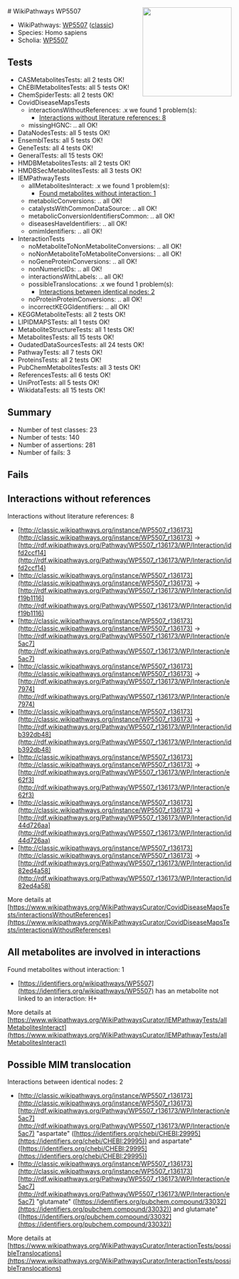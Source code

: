<img style="float: right; width: 200px" src="https://cms-assets.nporadio.nl/npo3fm/NPO-Serious-Request-Logo-Groen-Ik-Steun-RGB.png" />
# WikiPathways WP5507

* WikiPathways: [WP5507](https://wikipathways.org/pathways/WP5507) ([classic](https://classic.wikipathways.org/instance/WP5507))
* Species: Homo sapiens
* Scholia: [WP5507](https://scholia.toolforge.org/wikipathways/WP5507)
## Tests
* CASMetabolitesTests: all 2 tests OK!
* ChEBIMetabolitesTests: all 5 tests OK!
* ChemSpiderTests: all 2 tests OK!
* CovidDiseaseMapsTests
    * interactionsWithoutReferences: .x we found 1 problem(s):
        * [Interactions without literature references: 8](#2e295936)
    * missingHGNC: .. all OK!
* DataNodesTests: all 5 tests OK!
* EnsemblTests: all 5 tests OK!
* GeneTests: all 4 tests OK!
* GeneralTests: all 15 tests OK!
* HMDBMetabolitesTests: all 2 tests OK!
* HMDBSecMetabolitesTests: all 3 tests OK!
* IEMPathwayTests
    * allMetabolitesInteract: .x we found 1 problem(s):
        * [Found metabolites without interaction: 1](#2bc2e7ec)
    * metabolicConversions: .. all OK!
    * catalystsWithCommonDataSource: .. all OK!
    * metabolicConversionIdentifiersCommon: .. all OK!
    * diseasesHaveIdentifiers: .. all OK!
    * omimIdentifiers: .. all OK!
* InteractionTests
    * noMetaboliteToNonMetaboliteConversions: .. all OK!
    * noNonMetaboliteToMetaboliteConversions: .. all OK!
    * noGeneProteinConversions: .. all OK!
    * nonNumericIDs: .. all OK!
    * interactionsWithLabels: .. all OK!
    * possibleTranslocations: .x we found 1 problem(s):
        * [Interactions between identical nodes: 2](#1c118207)
    * noProteinProteinConversions: .. all OK!
    * incorrectKEGGIdentifiers: .. all OK!
* KEGGMetaboliteTests: all 2 tests OK!
* LIPIDMAPSTests: all 1 tests OK!
* MetaboliteStructureTests: all 1 tests OK!
* MetabolitesTests: all 15 tests OK!
* OudatedDataSourcesTests: all 24 tests OK!
* PathwayTests: all 7 tests OK!
* ProteinsTests: all 2 tests OK!
* PubChemMetabolitesTests: all 3 tests OK!
* ReferencesTests: all 6 tests OK!
* UniProtTests: all 5 tests OK!
* WikidataTests: all 15 tests OK!


## Summary

* Number of test classes: 23
* Number of tests: 140
* Number of assertions: 281
* Number of fails: 3

## Fails

<a name="2e295936" />

## Interactions without references

Interactions without literature references: 8

* [http://classic.wikipathways.org/instance/WP5507_r136173](http://classic.wikipathways.org/instance/WP5507_r136173) -> [http://rdf.wikipathways.org/Pathway/WP5507_r136173/WP/Interaction/idfd2ccf14](http://rdf.wikipathways.org/Pathway/WP5507_r136173/WP/Interaction/idfd2ccf14)
* [http://classic.wikipathways.org/instance/WP5507_r136173](http://classic.wikipathways.org/instance/WP5507_r136173) -> [http://rdf.wikipathways.org/Pathway/WP5507_r136173/WP/Interaction/idf19b1116](http://rdf.wikipathways.org/Pathway/WP5507_r136173/WP/Interaction/idf19b1116)
* [http://classic.wikipathways.org/instance/WP5507_r136173](http://classic.wikipathways.org/instance/WP5507_r136173) -> [http://rdf.wikipathways.org/Pathway/WP5507_r136173/WP/Interaction/e5ac7](http://rdf.wikipathways.org/Pathway/WP5507_r136173/WP/Interaction/e5ac7)
* [http://classic.wikipathways.org/instance/WP5507_r136173](http://classic.wikipathways.org/instance/WP5507_r136173) -> [http://rdf.wikipathways.org/Pathway/WP5507_r136173/WP/Interaction/e7974](http://rdf.wikipathways.org/Pathway/WP5507_r136173/WP/Interaction/e7974)
* [http://classic.wikipathways.org/instance/WP5507_r136173](http://classic.wikipathways.org/instance/WP5507_r136173) -> [http://rdf.wikipathways.org/Pathway/WP5507_r136173/WP/Interaction/idb392db48](http://rdf.wikipathways.org/Pathway/WP5507_r136173/WP/Interaction/idb392db48)
* [http://classic.wikipathways.org/instance/WP5507_r136173](http://classic.wikipathways.org/instance/WP5507_r136173) -> [http://rdf.wikipathways.org/Pathway/WP5507_r136173/WP/Interaction/e62f3](http://rdf.wikipathways.org/Pathway/WP5507_r136173/WP/Interaction/e62f3)
* [http://classic.wikipathways.org/instance/WP5507_r136173](http://classic.wikipathways.org/instance/WP5507_r136173) -> [http://rdf.wikipathways.org/Pathway/WP5507_r136173/WP/Interaction/id44d726aa](http://rdf.wikipathways.org/Pathway/WP5507_r136173/WP/Interaction/id44d726aa)
* [http://classic.wikipathways.org/instance/WP5507_r136173](http://classic.wikipathways.org/instance/WP5507_r136173) -> [http://rdf.wikipathways.org/Pathway/WP5507_r136173/WP/Interaction/id82ed4a58](http://rdf.wikipathways.org/Pathway/WP5507_r136173/WP/Interaction/id82ed4a58)


More details at [https://www.wikipathways.org/WikiPathwaysCurator/CovidDiseaseMapsTests/interactionsWithoutReferences](https://www.wikipathways.org/WikiPathwaysCurator/CovidDiseaseMapsTests/interactionsWithoutReferences)

<a name="2bc2e7ec" />

## All metabolites are involved in interactions

Found metabolites without interaction: 1

* [https://identifiers.org/wikipathways/WP5507](https://identifiers.org/wikipathways/WP5507) has an metabolite not linked to an interaction: H+


More details at [https://www.wikipathways.org/WikiPathwaysCurator/IEMPathwayTests/allMetabolitesInteract](https://www.wikipathways.org/WikiPathwaysCurator/IEMPathwayTests/allMetabolitesInteract)

<a name="1c118207" />

## Possible MIM translocation

Interactions between identical nodes: 2

* [http://classic.wikipathways.org/instance/WP5507_r136173](http://classic.wikipathways.org/instance/WP5507_r136173) [http://rdf.wikipathways.org/Pathway/WP5507_r136173/WP/Interaction/e5ac7](http://rdf.wikipathways.org/Pathway/WP5507_r136173/WP/Interaction/e5ac7) "aspartate" ([https://identifiers.org/chebi/CHEBI:29995](https://identifiers.org/chebi/CHEBI:29995)) and 
aspartate" ([https://identifiers.org/chebi/CHEBI:29995](https://identifiers.org/chebi/CHEBI:29995))
* [http://classic.wikipathways.org/instance/WP5507_r136173](http://classic.wikipathways.org/instance/WP5507_r136173) [http://rdf.wikipathways.org/Pathway/WP5507_r136173/WP/Interaction/e5ac7](http://rdf.wikipathways.org/Pathway/WP5507_r136173/WP/Interaction/e5ac7) "glutamate" ([https://identifiers.org/pubchem.compound/33032](https://identifiers.org/pubchem.compound/33032)) and 
glutamate" ([https://identifiers.org/pubchem.compound/33032](https://identifiers.org/pubchem.compound/33032))


More details at [https://www.wikipathways.org/WikiPathwaysCurator/InteractionTests/possibleTranslocations](https://www.wikipathways.org/WikiPathwaysCurator/InteractionTests/possibleTranslocations)

